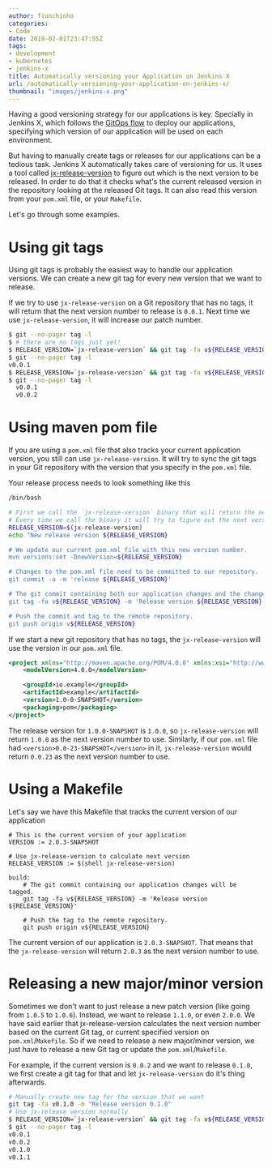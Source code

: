 ```yaml
---
author: fiunchinho
categories:
- Code
date: 2019-02-01T23:47:55Z
tags:
- development
- kubernetes
- jenkins-x
title: Automatically versioning your Application on Jenkins X
url: /automatically-versioning-your-application-on-jenkins-x/
thumbnail: "images/jenkins-x.png"
---
```


Having a good versioning strategy for our applications is key. 
Specially in Jenkins X, which follows the [GitOps flow](https://www.weave.works/blog/what-is-gitops-really) to deploy our applications, specifying which version of our application will be used on each environment.

But having to manually create tags or releases for our applications can be a tedious task. Jenkins X automatically takes care of versioning for us. 
It uses a tool called [jx-release-version](https://github.com/jenkins-x/jx-release-version) to figure out which is the next version to be released.
In order to do that it checks what's the current released version in the repository looking at the released Git tags. It can also read this version from your `pom.xml` file, or your `Makefile`.

Let's go through some examples.

<!--more-->

# Using git tags
Using git tags is probably the easiest way to handle our application versions. We can create a new git tag for every new version that we want to release.

If we try to use `jx-release-version` on a Git repository that has no tags, it will return that the next version number to release is `0.0.1`.
Next time we use `jx-release-version`, it will increase our patch number.
```bash
$ git --no-pager tag -l
$ # there are no tags just yet!
$ RELEASE_VERSION=`jx-release-version` && git tag -fa v${RELEASE_VERSION} -m 'Release version ${RELEASE_VERSION}'
$ git --no-pager tag -l
v0.0.1
$ RELEASE_VERSION=`jx-release-version` && git tag -fa v${RELEASE_VERSION} -m 'Release version ${RELEASE_VERSION}'
$ git --no-pager tag -l
  v0.0.1
  v0.0.2
```

# Using maven pom file
If you are using a `pom.xml` file that also tracks your current application version, you still can use `jx-release-version`. 
It will try to sync the git tags in your Git repository with the version that you specify in the `pom.xml` file.

Your release process needs to look something like this

```bash
/bin/bash

# First we call the `jx-release-version` binary that will return the next version number to be released.
# Every time we call the binary it will try to figure out the next version number. Normally it's not a good idea to call it more than once.
RELEASE_VERSION=$(jx-release-version)
echo "New release version ${RELEASE_VERSION}

# We update our current pom.xml file with this new version number.
mvn versions:set -DnewVersion=${RELEASE_VERSION}

# Changes to the pom.xml file need to be committed to our repository.
git commit -a -m 'release ${RELEASE_VERSION}'

# The git commit containing both our application changes and the change to the pom.xml file will be tagged using the same version number.
git tag -fa v${RELEASE_VERSION} -m 'Release version ${RELEASE_VERSION}'

# Push the commit and tag to the remote repository.
git push origin v${RELEASE_VERSION}
```

If we start a new git repository that has no tags, the `jx-release-version` will use the version in our `pom.xml` file.

```xml
<project xmlns="http://maven.apache.org/POM/4.0.0" xmlns:xsi="http://www.w3.org/2001/XMLSchema-instance" xsi:schemaLocation="http://maven.apache.org/POM/4.0.0 http://maven.apache.org/maven-v4_0_0.xsd">
    <modelVersion>4.0.0</modelVersion>

    <groupId>io.example</groupId>
    <artifactId>example</artifactId>
    <version>1.0-0-SNAPSHOT</version>
    <packaging>pom</packaging>
</project>
```

The release version for `1.0.0-SNAPSHOT` is `1.0.0`, so `jx-release-version` will return `1.0.0` as the next version number to use.
Similarly, if our `pom.xml` file had `<version>0.0-23-SNAPSHOT</version>` in it, `jx-release-version` would return `0.0.23` as the next version number to use.


# Using a Makefile
Let's say we have this Makefile that tracks the current version of our application

```make
# This is the current version of your application
VERSION := 2.0.3-SNAPSHOT

# Use jx-release-version to calculate next version
RELEASE_VERSION := $(shell jx-release-version)

build:
	# The git commit containing our application changes will be tagged.
	git tag -fa v${RELEASE_VERSION} -m 'Release version ${RELEASE_VERSION}'

	# Push the tag to the remote repository.
	git push origin v${RELEASE_VERSION}

```

The current version of our application is `2.0.3-SNAPSHOT`. 
That means that the `jx-release-version` will return `2.0.3` as the next version number to use.


# Releasing a new major/minor version
Sometimes we don't want to just release a new patch version (like going from `1.0.5` to `1.0.6`). Instead, we want to release `1.1.0`, or even `2.0.0`.
We have said earlier that jx-release-version calculates the next version number based on the current Git tag, or current specified version on `pom.xml`/`Makefile`.
So if we need to release a new major/minor version, we just have to release a new Git tag or update the `pom.xml`/`Makefile`.

For example, if the current version is `0.0.2` and we want to release `0.1.0`, we first create a git tag for that and let `jx-release-version` do it's thing afterwards.

```bash
# Manually create new tag for the version that we want
git tag -fa v0.1.0 -m "Release version 0.1.0"
# Use jx-release version normally
$ RELEASE_VERSION=`jx-release-version` && git tag -fa v${RELEASE_VERSION} -m 'Release version ${RELEASE_VERSION}'
$ git --no-pager tag -l
v0.0.1
v0.0.2
v0.1.0
v0.1.1
```

